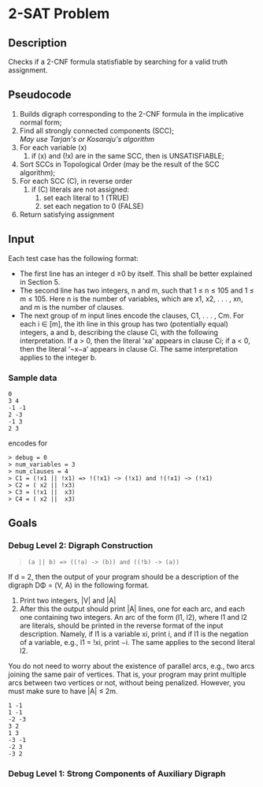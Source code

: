 # 2-SAT Problem
## Description
Checks if a 2-CNF formula statisfiable by searching for a valid truth assignment.

## Pseudocode
1. Builds digraph corresponding to the 2-CNF formula in the implicative normal form;
2. Find all strongly connected components (SCC);<br/>
*May use Tarjan's or Kosaraju's algorithm*
3. For each variable (x)
    1. if (x) and (!x) are in the same SCC, then is UNSATISFIABLE;
4. Sort SCCs in Topological Order (may be the result of the SCC algorithm);
5. For each SCC (C), in reverse order
    1. if (C) literals are not assigned:
        1. set each literal to 1 (TRUE)
        2. set each negation to 0 (FALSE)
6. Return satisfying assignment

## Input
Each test case has the following format:
- The first line has an integer d ≥0 by itself. This shall be better explained in Section 5.
- The second line has two integers, n and m, such that 1 ≤ n ≤ 105 and 1 ≤ m ≤ 105. Here n is the number of variables, which are x1, x2, . . . , xn, and m is the number of clauses.
- The next group of m input lines encode the clauses, C1, . . . , Cm. For each i ∈ [m], the ith line in this group has two (potentially equal) integers, a and b, describing the clause Ci, with the following interpretation. If a > 0, then the literal ‘xa’ appears in clause Ci; if a < 0, then the literal ‘¬x−a’ appears in clause Ci. The same interpretation applies to the integer b.

### Sample data
```
0
3 4
-1 -1
2 -3
-1 3
2 3
```
encodes for
```
> debug = 0
> num_variables = 3
> num_clauses = 4
> C1 = (!x1 || !x1) => !(!x1) ~> (!x1) and !(!x1) ~> (!x1)
> C2 = ( x2 || !x3)
> C3 = (!x1 ||  x3)
> C4 = ( x2 ||  x3)
```

## Goals
### Debug Level 2: Digraph Construction
> `(a || b) => ((!a) -> (b)) and ((!b) -> (a))`

If d = 2, then the output of your program should be a description of the digraph DΦ = (V, A) in the following format.

1. Print two integers, |V| and |A|
2. After this the output should print |A| lines, one for each arc, and each one containing two integers. An arc of the form (l1, l2), where l1 and l2 are literals, should be printed in the reverse format of the input description. Namely, if l1 is a variable xi, print i, and if l1 is the negation of a variable, e.g., l1 = !xi, print −i. The same applies to the second literal l2.

You do not need to worry about the existence of parallel arcs, e.g., two arcs joining the same pair of vertices. That is, your program may print multiple arcs between two vertices or not, without being penalized. However, you must make sure to have |A| ≤ 2m.

```
1 -1
1 -1
-2 -3
3 2
1 3
-3 -1
-2 3
-3 2
```

### Debug Level 1: Strong Components of Auxiliary Digraph